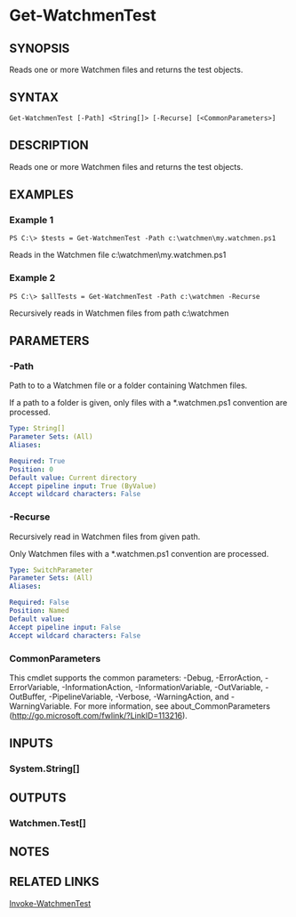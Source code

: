 ﻿---
schema: 2.0.0
---

# Get-WatchmenTest
## SYNOPSIS
Reads one or more Watchmen files and returns the test objects.
## SYNTAX

```
Get-WatchmenTest [-Path] <String[]> [-Recurse] [<CommonParameters>]
```

## DESCRIPTION
Reads one or more Watchmen files and returns the test objects.
## EXAMPLES

### Example 1
```
PS C:\> $tests = Get-WatchmenTest -Path c:\watchmen\my.watchmen.ps1
```

Reads in the Watchmen file c:\watchmen\my.watchmen.ps1
### Example 2
```
PS C:\> $allTests = Get-WatchmenTest -Path c:\watchmen -Recurse
```

Recursively reads in Watchmen files from path c:\watchmen
## PARAMETERS

### -Path
Path to to a Watchmen file or a folder containing Watchmen files.

If a path to a folder is given, only files with a *.watchmen.ps1 convention are processed. 

```yaml
Type: String[]
Parameter Sets: (All)
Aliases: 

Required: True
Position: 0
Default value: Current directory
Accept pipeline input: True (ByValue)
Accept wildcard characters: False
```

### -Recurse
Recursively read in Watchmen files from given path.

Only Watchmen files with a *.watchmen.ps1 convention are processed.

```yaml
Type: SwitchParameter
Parameter Sets: (All)
Aliases: 

Required: False
Position: Named
Default value: 
Accept pipeline input: False
Accept wildcard characters: False
```

### CommonParameters
This cmdlet supports the common parameters: -Debug, -ErrorAction, -ErrorVariable, -InformationAction, -InformationVariable, -OutVariable, -OutBuffer, -PipelineVariable, -Verbose, -WarningAction, and -WarningVariable. For more information, see about_CommonParameters (http://go.microsoft.com/fwlink/?LinkID=113216).
## INPUTS

### System.String[]

## OUTPUTS

### Watchmen.Test[]

## NOTES

## RELATED LINKS

[Invoke-WatchmenTest]()
